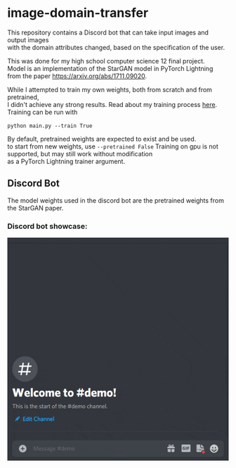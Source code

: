 # image-domain-transfer
This repository contains a Discord bot that can take input images and output images\
with the domain attributes changed, based on the specification of the user.

This was done for my high school computer science 12 final project.\
Model is an implementation of the StarGAN model in PyTorch Lightning\
from the paper https://arxiv.org/abs/1711.09020.

While I attempted to train my own weights, both from scratch and from pretrained,\
I didn't achieve any strong results. Read about my training process [here](https://wandb.ai/stevan-zhuang/Image%20Domain%20Transfer%20GAN/reports/Computer-Science-12-Final-Project-StarGAN-Training--Vmlldzo1NTQ2MzY?accessToken=8x8r4lqay36gg8zmlz9zgd1k0awrx7lix0okl78re04wwvpadhn8d1trbi4za1a0).
Training can be run with
```shell
python main.py --train True
```
By default, pretrained weights are expected to exist and be used.\
to start from new weights, use ```--pretrained False```
Training on gpu is not supported, but may still work without modification\
as a PyTorch Lightning trainer argument.

## Discord Bot
The model weights used in the discord bot are the pretrained weights from the StarGAN paper.

### Discord bot showcase:
![](https://github.com/Stevan-Zhuang/image-domain-transfer/blob/main/showcase/discord_bot.gif)
